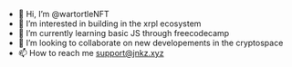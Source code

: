 - 👋 Hi, I’m @wartortleNFT
- 👀 I’m interested in building in the xrpl ecosystem
- 🌱 I’m currently learning basic JS through freecodecamp
- 💞️ I’m looking to collaborate on new developements in the cryptospace
- 📫 How to reach me support@jnkz.xyz

<!---
extradopesociety/extradopesociety is a ✨ special ✨ repository because its `README.md` (this file) appears on your GitHub profile.
You can click the Preview link to take a look at your changes.
--->
